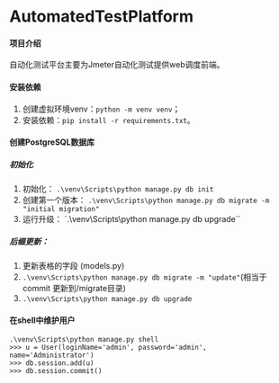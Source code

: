 # AutomatedTestPlatform
#### 项目介绍
自动化测试平台主要为Jmeter自动化测试提供web调度前端。

#### 安装依赖
1. 创建虚拟环境venv：```python -m venv venv```；
2. 安装依赖：```pip install -r requirements.txt```。

#### 创建PostgreSQL数据库
##### 初始化
1. 初始化： `.\venv\Scripts\python manage.py db init`
2. 创建第一个版本： `.\venv\Scripts\python manage.py db migrate -m "initial migration"`
3. 运行升级： `.\venv\Scripts\python manage.py db upgrade``
##### 后缀更新：
1. 更新表格的字段 (models.py)
2. `.\venv\Scripts\python manage.py db migrate -m "update"`(相当于commit 更新到/migrate目录)
3. `.\venv\Scripts\python manage.py db upgrade`

#### 在shell中维护用户
```
.\venv\Scripts\python manage.py shell
>>> u = User(loginName='admin', password='admin', name='Administrator')
>>> db.session.add(u)
>>> db.session.commit()
```
